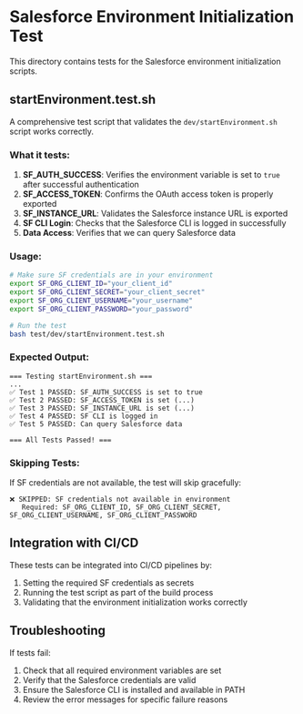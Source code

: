 # Salesforce Environment Initialization Test

This directory contains tests for the Salesforce environment initialization scripts.

## startEnvironment.test.sh

A comprehensive test script that validates the `dev/startEnvironment.sh` script works correctly.

### What it tests:

1. **SF_AUTH_SUCCESS**: Verifies the environment variable is set to `true` after successful authentication
2. **SF_ACCESS_TOKEN**: Confirms the OAuth access token is properly exported
3. **SF_INSTANCE_URL**: Validates the Salesforce instance URL is exported
4. **SF CLI Login**: Checks that the Salesforce CLI is logged in successfully
5. **Data Access**: Verifies that we can query Salesforce data

### Usage:

```bash
# Make sure SF credentials are in your environment
export SF_ORG_CLIENT_ID="your_client_id"
export SF_ORG_CLIENT_SECRET="your_client_secret"
export SF_ORG_CLIENT_USERNAME="your_username"
export SF_ORG_CLIENT_PASSWORD="your_password"

# Run the test
bash test/dev/startEnvironment.test.sh
```

### Expected Output:

```
=== Testing startEnvironment.sh ===
...
✅ Test 1 PASSED: SF_AUTH_SUCCESS is set to true
✅ Test 2 PASSED: SF_ACCESS_TOKEN is set (...)
✅ Test 3 PASSED: SF_INSTANCE_URL is set (...)
✅ Test 4 PASSED: SF CLI is logged in
✅ Test 5 PASSED: Can query Salesforce data

=== All Tests Passed! ===
```

### Skipping Tests:

If SF credentials are not available, the test will skip gracefully:

```
❌ SKIPPED: SF credentials not available in environment
   Required: SF_ORG_CLIENT_ID, SF_ORG_CLIENT_SECRET, SF_ORG_CLIENT_USERNAME, SF_ORG_CLIENT_PASSWORD
```

## Integration with CI/CD

These tests can be integrated into CI/CD pipelines by:

1. Setting the required SF credentials as secrets
2. Running the test script as part of the build process
3. Validating that the environment initialization works correctly

## Troubleshooting

If tests fail:

1. Check that all required environment variables are set
2. Verify that the Salesforce credentials are valid
3. Ensure the Salesforce CLI is installed and available in PATH
4. Review the error messages for specific failure reasons

